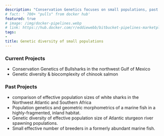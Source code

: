 ```yaml
---
description: "Conservation Genetics focuses on small populations, past study species include white sharks, silversides, sturgeon, and winter flounder, ongoing research includes salmon and bullsharks."
# fact: ' 700+ "pulls" from docker hub'
featured: true
# image: /img/docker-pipelines.webp
# link: https://hub.docker.com/r/eddiewebb/bitbucket-pipelines-marketplace/
tags:
- 
title: Genetic diversity of small populations
---
```


### Current Projects

* Conservation Genetics of Bullsharks in the northwest Gulf of Mexico
* Genetic diversity & biocomplexity of chinook salmon

### Past Projects

* comparison of effective population sizes of white sharks in the Northwest Atlantic and Southern Africa
* Population genetics and geometric morphometrics of a marine fish in a highly-fragmented, inland habitat.
* Genetic diversity of effective population size of Atlantic sturgeon river spawning populations.
* Small effective number of breeders in a formerly abundant marine fish.
